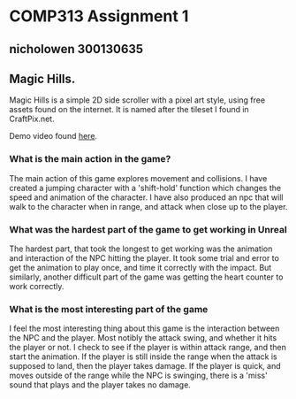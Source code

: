 # COMP313 Assignment 1
## nicholowen 300130635

## Magic Hills.

Magic Hills is a simple 2D side scroller with a pixel art style, using free assets found on the internet.
It is named after the tileset I found in CraftPix.net.

Demo video found [here](https://drive.google.com/drive/folders/1Trv1zxLZxfdMlF5Um0qqzfhsrDCAz8Ji?usp=sharing).

### What is the main action in the game?

The main action of this game explores movement and collisions.
I have created a jumping character with a 'shift-hold' function which changes the speed and animation of the character.
I have also produced an npc that will walk to the character when in range, and attack when close up to the player.

### What was the hardest part of the game to get working in Unreal

The hardest part, that took the longest to get working was the animation and interaction of the NPC hitting the player.
It took some trial and error to get the animation to play once, and time it correctly with the impact.
But similarly, another difficult part of the game was getting the heart counter to work correctly.

### What is the most interesting part of the game

I feel the most interesting thing about this game is the interaction between the NPC and the player. Most notibly the attack swing, and whether it hits the player or not.
I check to see if the player is within attack range, and then start the animation.
If the player is still inside the range when the attack is supposed to land, then the player takes damage.
If the player is quick, and moves outside of the range while the NPC is swinging, there is a 'miss' sound that plays and the player takes no damage.
